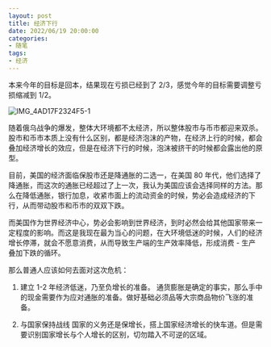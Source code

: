 ```yaml
---
layout: post
title: 经济下行
date: 2022/06/19 20:00:00
categories:
- 随笔
tags:
- 经济
---
```

本来今年的目标是回本，结果现在亏损已经到了 2/3，感觉今年的目标需要调整亏损缩减到 1/2。

![IMG_4AD17F2324F5-1](https://pics.naaln.com/blog/2022-06-19-a71ac1.jpeg-basicBlog)

随着俄乌战争的爆发，整体大环境都不太经济，所以整体股市与币市都迎来双杀。股市和币市本质上没有什么区别，都是经济泡沫的产物，在经济上行的时候，都会叠加经济增长的效应，但是在经济下行的时候，泡沫被挤干的时候都会露出他的原型。

目前，美国的经济面临保股市还是降通胀的二选一，在美国 80 年代，他们选择了降通胀，而这次的通胀已经超过了上一次，我认为美国应该会选择同样的方法。那么在降低通胀，银行加息，收紧市面上的流动资金的时候，势必会造成经济的下行，从而带动股市和币市的双双下跌。

而美国作为世界经济中心，势必会影响到世界经济，到时必然会给其他国家带来一定程度的影响。而这是我现在最为当心的问题，在大环境低迷的时候，人们的经济增长停滞，就会不愿意消费，从而导致生产端的生产效率降低，形成消费 - 生产叠加下跌的循环。

那么普通人应该如何去面对这次危机：

1. 建立 1-2 年经济低迷，乃至负增长的准备。
通货膨胀是确定的事实，那么手中的现金需要作为应对通胀的准备。做好基础必须品等大宗商品物价飞涨的准备。

2. 与国家保持战线
国家的义务还是保增长，搭上国家经济增长的快车道。但是需要识别国家增长与个人增长的区别，切勿踏入不可逆的区域。
